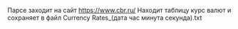 Парсе заходит на сайт https://www.cbr.ru/
Находит таблицу курс валют и сохраняет в файл Currency Rates_(дата час минута секунда).txt
